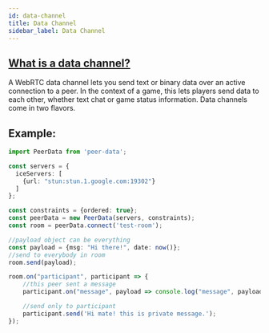 ```yaml
---
id: data-channel
title: Data Channel
sidebar_label: Data Channel
---
```


## [What is a data channel?](https://developer.mozilla.org/en-US/docs/Games/Techniques/WebRTC_data_channels#What_is_a_data_channel)

A WebRTC data channel lets you send text or binary data over an active connection to a peer. In the context of a game, this lets players send data to each other, whether text chat or game status information. Data channels come in two flavors.

## Example:
```typescript
import PeerData from 'peer-data';

const servers = {
  iceServers: [
    {url: "stun:stun.1.google.com:19302"}
  ]
};

const constraints = {ordered: true};
const peerData = new PeerData(servers, constraints);
const room = peerData.connect('test-room');

//payload object can be everything
const payload = {msg: "Hi there!", date: now()};
//send to everybody in room
room.send(payload);

room.on("participant", participant => {
    //this peer sent a message
    participant.on("message", payload => console.log("message", payload));

    //send only to participant
    participant.send('Hi mate! this is private message.');
});
```
